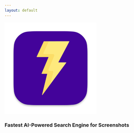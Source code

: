 ```yaml
---
layout: default
---
```


<img src="images/43039A.png" alt="sample image" width="300" height="300">

### Fastest AI-Powered Search Engine for Screenshots










